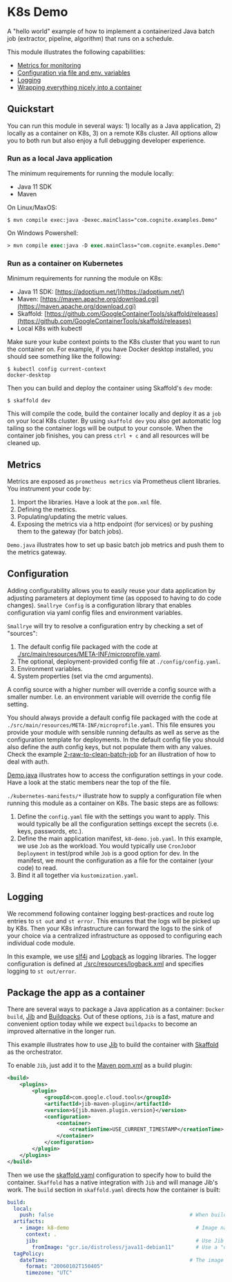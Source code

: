 # K8s Demo

A "hello world" example of how to implement a containerized Java batch job (extractor, pipeline, 
algorithm) that runs on a schedule.

This module illustrates the following capabilities:
- [Metrics for monitoring](#metrics)
- [Configuration via file and env. variables](#configuration)
- [Logging](#logging)
- [Wrapping everything nicely into a container](#Package-the-app-as-a-container)

## Quickstart

You can run this module in several ways: 1) locally as a Java application, 2) locally as a container on K8s, 
3) on a remote K8s cluster. All options allow you to both run but also enjoy a full debugging developer experience.

### Run as a local Java application

The minimum requirements for running the module locally:
- Java 11 SDK
- Maven

On Linux/MaxOS:
```console
$ mvn compile exec:java -Dexec.mainClass="com.cognite.examples.Demo"
```

On Windows Powershell:
```ps
> mvn compile exec:java -D exec.mainClass="com.cognite.examples.Demo"
```

### Run as a container on Kubernetes

Minimum requirements for running the module on K8s:
- Java 11 SDK: [https://adoptium.net/](https://adoptium.net/)
- Maven: [https://maven.apache.org/download.cgi](https://maven.apache.org/download.cgi)
- Skaffold: [https://github.com/GoogleContainerTools/skaffold/releases](https://github.com/GoogleContainerTools/skaffold/releases)
- Local K8s with kubectl

Make sure your kube context points to the K8s cluster that you want to run the container on. For example, if you 
have Docker desktop installed, you should see something like the following:
```console
$ kubectl config current-context
docker-desktop
```

Then you can build and deploy the container using Skaffold's `dev` mode:
```console
$ skaffold dev
```
This will compile the code, build the container locally and deploy it as a `job` on your local K8s cluster. By using 
`skaffold dev` you also get automatic log tailing so the container logs will be output to your console. When the 
container job finishes, you can press `ctrl + c` and all resources will be cleaned up.

## Metrics

Metrics are exposed as `prometheus metrics` via Prometheus client libraries. You instrument your code by:
1. Import the libraries. Have a look at the `pom.xml` file.
2. Defining the metrics.
3. Populating/updating the metric values.
4. Exposing the metrics via a http endpoint (for services) or by pushing them to the gateway (for batch jobs).

`Demo.java` illustrates how to set up basic batch job metrics and push them to the metrics gateway.

## Configuration

Adding configurability allows you to easily reuse your data application by adjusting parameters at deployment time (as opposed to having to do code changes). `Smallrye Config` is a configuration library that enables configuration via yaml config files and environment variables. 

`Smallrye` will try to resolve a configuration entry by checking a set of "sources":
1. The default config file packaged with the code at [./src/main/resources/META-INF/microprofile.yaml](./src/main/resources/META-INF/microprofile.yaml).
2. The optional, deployment-provided config file at `./config/config.yaml`.
3. Environment variables.
4. System properties (set via the cmd arguments).

A config source with a higher number will override a config source with a smaller number. I.e. an environment variable will override the config file setting.

You should always provide a default config file packaged with the code at `./src/main/resources/META-INF/microprofile.yaml`. This file ensures you provide your module with sensible running defaults as well as serve as the configuration template for deployments. In the default config file you should also define the auth config keys, but not populate them with any values. Check the example [2-raw-to-clean-batch-job](../2-raw-to-clean-batch-job) for an illustration of how to deal with auth.

[Demo.java](./src/main/java/com/cognite/sa/Demo.java) illustrates how to access the configuration settings in your code. Have a look at the static members near the top of the file.

`./kubernetes-manifests/*` illustrate how to supply a configuration file when running this module as a container on K8s. The basic steps are as follows:
1) Define the `config.yaml` file with the settings you want to apply. This would typically be all the configuration settings except the secrets (i.e. keys, passwords, etc.).
2) Define the main application manifest, `k8-demo.job.yaml`. In this example, we use `Job` as the workload. You would typically use `CronJob`or `Deployment` in test/prod while `Job` is a good option for dev. In the manifest, we mount the configuration as a file for the container (your code) to read.
3) Bind it all together via `kustomization.yaml`. 

## Logging

We recommend following container logging best-practices and route log entries to `st out` and `st error`. This ensures that the logs will be picked up by K8s. Then your K8s infrastructure can forward the logs to the sink of your choice via a centralized infrastructure as opposed to configuring each individual code module.

In this example, we use [slf4j](https://www.slf4j.org/) and [Logback](https://logback.qos.ch/) as logging libraries. The logger configuration is defined at [./src/resources/logback.xml](./src/resources/logback.xml) and specifies logging to `st out/error`.

## Package the app as a container

There are several ways to package a Java application as a container: `Docker build`, [Jib](https://github.com/GoogleContainerTools/jib) and [Buildpacks](https://buildpacks.io/). Out of these options, `Jib` is a fast, mature and convenient option today while we expect `buildpacks` to become an improved alternative in the longer run.

This example illustrates how to use [Jib](https://github.com/GoogleContainerTools/jib) to build the container with [Skaffold](https://skaffold.dev/) as the orchestrator.

To enable `Jib`, just add it to the [Maven pom.xml](./pom.xml) as a build plugin:
```xml
<build>
    <plugins>
        <plugin>
            <groupId>com.google.cloud.tools</groupId>
            <artifactId>jib-maven-plugin</artifactId>
            <version>${jib.maven.plugin.version}</version>
            <configuration>
                <container>
                    <creationTime>USE_CURRENT_TIMESTAMP</creationTime>
                </container>
            </configuration>
        </plugin>
    </plugins>
</build>
```

Then we use the [skaffold.yaml](./skaffold.yaml) configuration to specify how to build the container. `Skaffold` has a native integration with `Jib` and will manage Jib's work. The `build` section in `skaffold.yaml` directs how the container is built:
```yaml
build:
  local:
    push: false                                            # When building locally, do not push the image to a repository
  artifacts:
    - image: k8-demo                                         # Image name
      context: .
      jib:                                                   # Use Jib as the container builder
        fromImage: "gcr.io/distroless/java11-debian11"       # Use a "distroless" base image
  tagPolicy:
    dateTime:                                              # The image will be tagged with the build timestamp
      format: "20060102T150405"
      timezone: "UTC"
```
